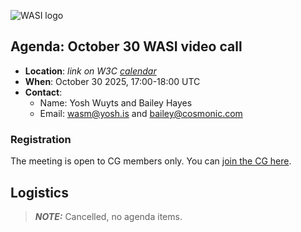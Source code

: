 ![WASI logo](https://raw.githubusercontent.com/WebAssembly/WASI/main/WASI.png)

## Agenda: October 30 WASI video call

- **Location**: *link on W3C [calendar](https://www.w3.org/groups/cg/webassembly/calendar/)*
- **When**: October 30 2025, 17:00-18:00 UTC
- **Contact**:
  - Name: Yosh Wuyts and Bailey Hayes
  - Email: wasm@yosh.is and bailey@cosmonic.com

### Registration

The meeting is open to CG members only. You can [join the CG here](https://www.w3.org/community/webassembly/).

## Logistics

> **_NOTE:_**  Cancelled, no agenda items.
